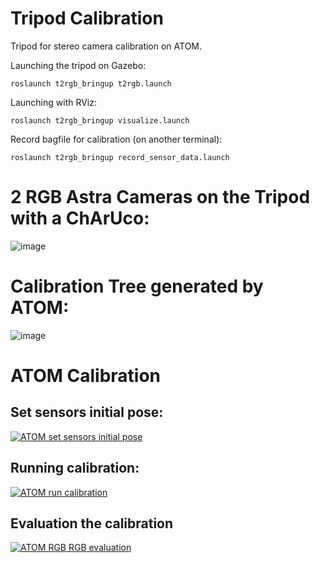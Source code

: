 # Tripod Calibration
Tripod for stereo camera calibration on ATOM.

Launching the tripod on Gazebo:

    roslaunch t2rgb_bringup t2rgb.launch
    
Launching with RViz:

    roslaunch t2rgb_bringup visualize.launch

Record bagfile for calibration (on another terminal):

    roslaunch t2rgb_bringup record_sensor_data.launch


# 2 RGB Astra Cameras on the Tripod with a ChArUco:

![image](https://user-images.githubusercontent.com/93128909/200885622-ce74d62d-6a24-4886-b59f-a0730472b1a3.png)


# Calibration Tree generated by ATOM:
![image](https://user-images.githubusercontent.com/93128909/201449727-337d6074-242b-4191-8805-8f4b50fb5dba.png)

# ATOM Calibration
## Set sensors initial pose:
[![ATOM set sensors initial pose](https://img.youtube.com/vi/HArqXr_hjms/0.jpg)](https://www.youtube.com/watch?v=HArqXr_hjms "ATOM set sensors initial pose")

## Running calibration:
[![ATOM run calibration](https://img.youtube.com/vi/CLnqvKzNKXg/0.jpg)](https://www.youtube.com/watch?v=CLnqvKzNKXg "ATOM run calibration")

## Evaluation the calibration
[![ATOM RGB RGB evaluation](https://img.youtube.com/vi/1eGxCLZYOqU/0.jpg)](https://www.youtube.com/watch?v=1eGxCLZYOqU "ATOM RGB RGB evaluation")